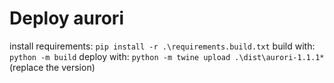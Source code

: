 # Deploy aurori


install requirements: `pip install -r .\requirements.build.txt`
build with: `python -m build`
deploy with: `python -m twine upload .\dist\aurori-1.1.1*` (replace the version)
